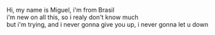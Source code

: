 Hi, my name is Miguel, i'm from Brasil</br>
i'm new on all this, so i realy don't know much</br>
but i'm trying, and i never gonna give you up, i never gonna let u down</br>

